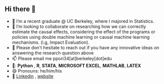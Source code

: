 ## Hi there 👋

- 🔭 I’m a recent graduate @ UC Berkeley, where I majored in Statistics.
- 👯 I’m looking to collaborate on researching how we can correctly estimate the causal effects, considering the effect of the programs or policies using double machine learning or causal machine learning mechanisms. (i.g, Impact Evaluation). 
- 💬 Please don't hesitate to reach out if you have any innovative ideas on answering the research question above
- 📫 Please email me ppori34[at]berkeley[dot]edu
- 🧰: **Python** , **R**, **STATA**, **MICROSOFT EXCEL**, **MATHLAB**, **LATEX**
- 😄 Pronouns: he/him/his
- 🔗 [Linkedin](https://www.linkedin.com/in/minjae-seo-6915b31b5/) , [website](https://minjaeseo6603.github.io/)
